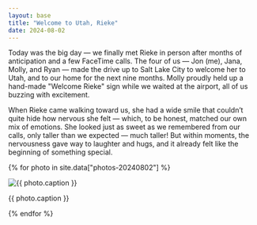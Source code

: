 ```yaml
---
layout: base
title: "Welcome to Utah, Rieke"
date: 2024-08-02
---
```

Today was the big day — we finally met Rieke in person after months of anticipation and a few FaceTime calls. The four of us — Jon (me), Jana, Molly, and Ryan — made the drive up to Salt Lake City to welcome her to Utah, and to our home for the next nine months. Molly proudly held up a hand-made "Welcome Rieke" sign while we waited at the airport, all of us buzzing with excitement.

When Rieke came walking toward us, she had a wide smile that couldn’t quite hide how nervous she felt — which, to be honest, matched our own mix of emotions. She looked just as sweet as we remembered from our calls, only taller than we expected — much taller! But within moments, the nervousness gave way to laughter and hugs, and it already felt like the beginning of something special.

{% for photo in site.data["photos-20240802"] %}
  <div>
    <img src="{{ site.baseurl }}/photos/{{ photo.file }}" alt="{{ photo.caption }}">
    <p>{{ photo.caption }}</p>
  </div>
{% endfor %}
